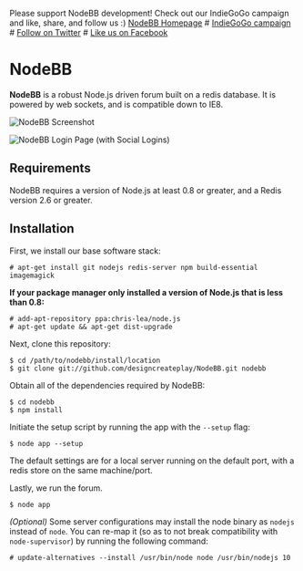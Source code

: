 Please support NodeBB development! Check out our IndieGoGo campaign and like, share, and follow us :)
[NodeBB Homepage](http://www.nodebb.org/ "NodeBB") # [IndieGoGo campaign](https://www.indiegogo.com/projects/nodebb-the-discussion-platform-of-the-future/ "IndieGoGo") # [Follow on Twitter](http://www.twitter.com/NodeBB/ "NodeBB Twitter") # [Like us on Facebook](http://www.facebook.com/NodeBB/ "NodeBB Facebook")

# NodeBB
**NodeBB** is a robust Node.js driven forum built on a redis database. It is powered by web sockets, and is compatible down to IE8.

![NodeBB Screenshot](http://i.imgur.com/mxRmLAg.png)

![NodeBB Login Page (with Social Logins)](http://i.imgur.com/q5tUUHW.png)

## Requirements

NodeBB requires a version of Node.js at least 0.8 or greater, and a Redis version 2.6 or greater.

## Installation

First, we install our base software stack:

	# apt-get install git nodejs redis-server npm build-essential imagemagick

**If your package manager only installed a version of Node.js that is less than 0.8:**

	# add-apt-repository ppa:chris-lea/node.js
	# apt-get update && apt-get dist-upgrade

Next, clone this repository:

	$ cd /path/to/nodebb/install/location
	$ git clone git://github.com/designcreateplay/NodeBB.git nodebb

Obtain all of the dependencies required by NodeBB:

    $ cd nodebb
    $ npm install

Initiate the setup script by running the app with the `--setup` flag:

    $ node app --setup

The default settings are for a local server running on the default port, with a redis store on the same machine/port.

Lastly, we run the forum.

    $ node app

*(Optional)* Some server configurations may install the node binary as `nodejs` instead of `node`. You can re-map it (so as to not break compatibility with `node-supervisor`) by running the following command:

    # update-alternatives --install /usr/bin/node node /usr/bin/nodejs 10